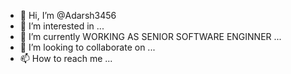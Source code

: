 - 👋 Hi, I’m @Adarsh3456
- 👀 I’m interested in ...
- 🌱 I’m currently WORKING AS SENIOR SOFTWARE ENGINNER
   ...
- 💞️ I’m looking to collaborate on ...
- 📫 How to reach me ...

<!---
Adarsh3456/Adarsh3456 is a ✨ special ✨ repository because its `README.md` (this file) appears on your GitHub profile.
You can click the Preview link to take a look at your changes.
--->
